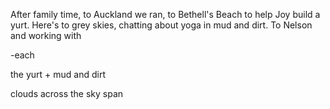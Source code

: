 After family time, to Auckland we ran,
to Bethell's Beach to help Joy build a yurt.
Here's to grey skies, 
chatting about yoga in mud and dirt.
To Nelson and working with 








-each


the yurt + mud and dirt



clouds across the sky span
